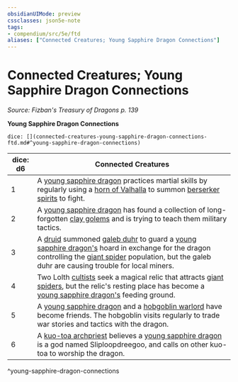 ```yaml
---
obsidianUIMode: preview
cssclasses: json5e-note
tags:
- compendium/src/5e/ftd
aliases: ["Connected Creatures; Young Sapphire Dragon Connections"]
---
```

# Connected Creatures; Young Sapphire Dragon Connections
*Source: Fizban's Treasury of Dragons p. 139* 

**Young Sapphire Dragon Connections**

`dice: [](connected-creatures-young-sapphire-dragon-connections-ftd.md#^young-sapphire-dragon-connections)`

| dice: d6 | Connected Creatures |
|----------|---------------------|
| 1 | A [young sapphire dragon](2-Mechanics/CLI/bestiary/dragon/young-sapphire-dragon-ftd.md) practices martial skills by regularly using a [horn of Valhalla](2-Mechanics/CLI/items/horn-of-valhalla-dmg.md) to summon [berserker spirits](2-Mechanics/CLI/bestiary/humanoid/berserker.md) to fight. |
| 2 | A [young sapphire dragon](2-Mechanics/CLI/bestiary/dragon/young-sapphire-dragon-ftd.md) has found a collection of long-forgotten [clay golems](2-Mechanics/CLI/bestiary/construct/clay-golem.md) and is trying to teach them military tactics. |
| 3 | A [druid](2-Mechanics/CLI/bestiary/humanoid/druid.md) summoned [galeb duhr](2-Mechanics/CLI/bestiary/elemental/galeb-duhr.md) to guard a [young sapphire dragon's](2-Mechanics/CLI/bestiary/dragon/young-sapphire-dragon-ftd.md) hoard in exchange for the dragon controlling the [giant spider](2-Mechanics/CLI/bestiary/beast/giant-spider.md) population, but the galeb duhr are causing trouble for local miners. |
| 4 | Two Lolth [cultists](2-Mechanics/CLI/bestiary/humanoid/cultist.md) seek a magical relic that attracts [giant spiders](2-Mechanics/CLI/bestiary/beast/giant-spider.md), but the relic's resting place has become a [young sapphire dragon's](2-Mechanics/CLI/bestiary/dragon/young-sapphire-dragon-ftd.md) feeding ground. |
| 5 | A [young sapphire dragon](2-Mechanics/CLI/bestiary/dragon/young-sapphire-dragon-ftd.md) and a [hobgoblin warlord](2-Mechanics/CLI/bestiary/humanoid/hobgoblin-warlord.md) have become friends. The hobgoblin visits regularly to trade war stories and tactics with the dragon. |
| 6 | A [kuo-toa archpriest](2-Mechanics/CLI/bestiary/humanoid/kuo-toa-archpriest.md) believes a [young sapphire dragon](2-Mechanics/CLI/bestiary/dragon/young-sapphire-dragon-ftd.md) is a god named Sliploopdreegoo, and calls on other kuo-toa to worship the dragon. |
^young-sapphire-dragon-connections